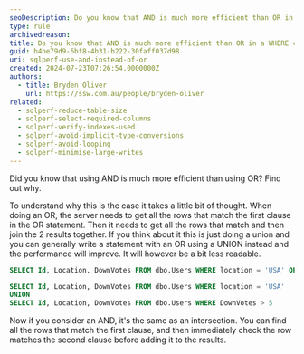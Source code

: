 ```yaml
---
seoDescription: Do you know that AND is much more efficient than OR in a WHERE clause?
type: rule
archivedreason:
title: Do you know that AND is much more efficient than OR in a WHERE clause?
guid: b4be79d9-6bf8-4b31-b222-30faff037d98
uri: sqlperf-use-and-instead-of-or
created: 2024-07-23T07:26:54.0000000Z
authors:
  - title: Bryden Oliver
    url: https://ssw.com.au/people/bryden-oliver
related:
  - sqlperf-reduce-table-size
  - sqlperf-select-required-columns
  - sqlperf-verify-indexes-used
  - sqlperf-avoid-implicit-type-conversions
  - sqlperf-avoid-looping
  - sqlperf-minimise-large-writes
---
```


Did you know that using AND is much more efficient than using OR? Find out why.

<!--endintro-->

To understand why this is the case it takes a little bit of thought. When doing an OR, the server needs to get all the rows that match the first clause in the OR statement. Then it needs to get all the rows that match and then join the 2 results together. If you think about it this is just doing a union and you can generally write a statement with an OR using a UNION instead and the performance will improve. It will however be a bit less readable.

```sql
SELECT Id, Location, DownVotes FROM dbo.Users WHERE location = 'USA' OR DownVotes > 5;

SELECT Id, Location, DownVotes FROM dbo.Users WHERE location = 'USA'
UNION 
SELECT Id, Location, DownVotes FROM dbo.Users WHERE DownVotes > 5
```

Now if you consider an AND, it's the same as an intersection. You can find all the rows that match the first clause, and then immediately check the row matches the second clause before adding it to the results.
